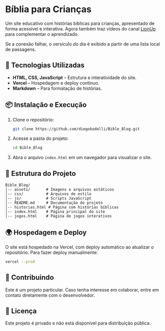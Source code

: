 # Bíblia para Crianças

Um site educativo com histórias bíblicas para crianças, apresentado de forma acessível e interativa.
Agora também traz vídeos do canal [LionUp](https://www.youtube.com/@LionUp) para complementar o aprendizado.

Se a conexão falhar, o versículo do dia é exibido a partir de uma lista local de passagens.


## 🚀 Tecnologias Utilizadas

- **HTML, CSS, JavaScript** – Estrutura e interatividade do site.
- **Vercel** – Hospedagem e deploy contínuo.
- **Markdown** – Para formatação de histórias.

## 📦 Instalação e Execução

1. Clone o repositório:
   ```sh
   git clone https://github.com/diegobadelli/Bible_Blog.git
   ```
2. Acesse a pasta do projeto:
   ```sh
   cd Bible_Blog
   ```
3. Abra o arquivo `index.html` em um navegador para visualizar o site.

## 📂 Estrutura do Projeto

```
Bible_Blog/
│-- assets/       # Imagens e arquivos estáticos
│-- css/          # Arquivos de estilo
│-- js/           # Scripts JavaScript
│-- README.md     # Documentação do projeto
│-- historias.html # Página com histórias bíblicas
│-- index.html    # Página principal do site
│-- jogos.html    # Página de jogos interativos
```

## 🌍 Hospedagem e Deploy

O site está hospedado na Vercel, com deploy automático ao atualizar o repositório. Para fazer deploy manualmente:

```sh
vercel --prod
```

## 🤝 Contribuindo

Este é um projeto particular. Caso tenha interesse em colaborar, entre em contato diretamente com o desenvolvedor.

## 📜 Licença

Este projeto é privado e não está disponível para distribuição pública.
